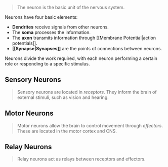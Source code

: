 > The neuron is the basic unit of the nervous system.

Neurons have four basic elements:
- **Dendrites** receive signals from other neurons.
- The **soma** processes the information.
- The **axon** transmits information through [[Membrane Potential|action potentials]].
- **[[Synapse|Synapses]]** are the points of connections between neurons.

Neurons divide the work required, with each neuron performing a certain role or responding to a specific stimulus.

## Sensory Neurons
> Sensory neurons are located in *receptors*. They inform the brain of external stimuli, such as vision and hearing.

## Motor Neurons
> Motor neurons allow the brain to control movement through *effectors*. These are located in the motor cortex and CNS.
## Relay Neurons
> Relay neurons act as relays between receptors and effectors.

